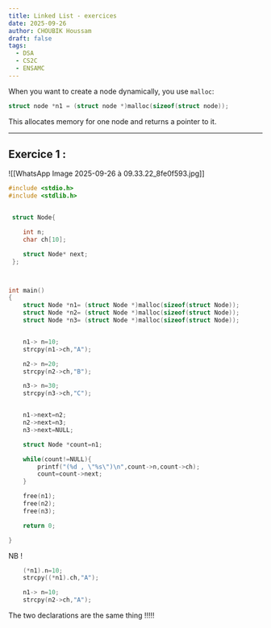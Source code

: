 ```yaml
---
title: Linked List - exercices
date: 2025-09-26
author: CHOUBIK Houssam
draft: false
tags:
  - DSA
  - CS2C
  - ENSAMC
---
```


When you want to create a node dynamically, you use `malloc`:

```C
struct node *n1 = (struct node *)malloc(sizeof(struct node));
```

This allocates memory for one node and returns a pointer to it.

---
## Exercice 1 : 

![[WhatsApp Image 2025-09-26 à 09.33.22_8fe0f593.jpg]]

```C
#include <stdio.h>
#include <stdlib.h>


 struct Node{

    int n;
    char ch[10];

    struct Node* next;
 };



int main()
{
    struct Node *n1= (struct Node *)malloc(sizeof(struct Node));
    struct Node *n2= (struct Node *)malloc(sizeof(struct Node));
    struct Node *n3= (struct Node *)malloc(sizeof(struct Node));


    n1-> n=10;
    strcpy(n1->ch,"A");

    n2-> n=20;
    strcpy(n2->ch,"B");

    n3-> n=30;
    strcpy(n3->ch,"C");


    n1->next=n2;
    n2->next=n3;
    n3->next=NULL;

    struct Node *count=n1;

    while(count!=NULL){
        printf("(%d , \"%s\")\n",count->n,count->ch);
        count=count->next;
    }

    free(n1);
    free(n2);
    free(n3);

    return 0;

}
```


NB !

```C
    (*n1).n=10;
    strcpy((*n1).ch,"A");

    n1-> n=10;
    strcpy(n2->ch,"A");
```

The two declarations are the same thing !!!!!